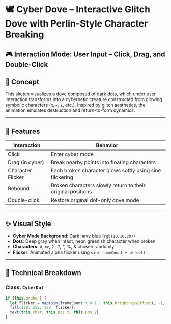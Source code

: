 # 🕊️ Cyber Dove – Interactive Glitch Dove with Perlin-Style Character Breaking

## 🎮 Interaction Mode: User Input – Click, Drag, and Double-Click

## 🧠 Concept
This sketch visualizes a dove composed of dark dots, which under user interaction transforms into a cybernetic creature constructed from glowing symbolic characters (`π`, `∞`, `Σ`, etc.). Inspired by glitch aesthetics, the animation emulates destruction and return-to-form dynamics.

---

## 🔄 Features

| Interaction        | Behavior                                                                 |
|--------------------|--------------------------------------------------------------------------|
| Click              | Enter cyber mode                                                        |
| Drag (in cyber)    | Break nearby points into floating characters                             |
| Character Flicker  | Each broken character glows softly using sine flickering                 |
| Rebound            | Broken characters slowly return to their original positions              |
| Double-click       | Restore original dot-only dove mode                                      |

---

## ✨ Visual Style

- **Cyber Mode Background**: Dark navy blue (`rgb(10,10,20)`)
- **Dots**: Deep gray when intact, neon greenish character when broken
- **Characters**: π, ∞, Σ, #, *, %, & chosen randomly
- **Flicker**: Animated alpha flicker using `sin(frameCount + offset)`

---

## 🧩 Technical Breakdown

### Class: `CyberDot`

```js
if (this.broken) {
  let flicker = map(sin(frameCount * 0.1 + this.brightnessOffset), -1, 1, 100, 180);
  fill(128, 255, 128, flicker);
  text(this.char, this.pos.x, this.pos.y);
}
